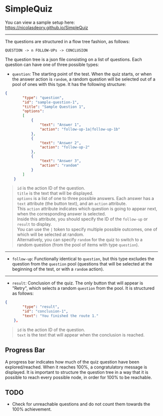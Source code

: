 # SimpleQuiz

You can view a sample setup here: https://nicolasdeory.github.io/SimpleQuiz
  
  
---

The questions are structured in a flow tree fashion, as follows:

`QUESTION -> n FOLLOW-UPs -> CONCLUSION`

The question tree is a json file consisting on a list of questions. Each question can have one of three possible types:

- `question`: The starting point of the test. When the quiz starts, or when the answer action is `random`, a random question will be selected out of a pool of ones with this type. It has the following structure:
```json
{
        "type": "question",
        "id": "sample-question-1",
        "title": "Sample Question 1",
        "options": 
        [
            { 
                "text": "Answer 1",
                "action": "follow-up-1a|follow-up-1b"
            },
            { 
                "text": "Answer 2",
                "action": "follow-up-2"
            },
            { 
                "text": "Answer 3",
                "action": "random"
            }
        ]
    }
```

>`id` is the action ID of the question.  
>`title` is the text that will be displayed.  
>`options` is a list of one to three possible answers. Each answer has a `text` attribute (the button text), and an `action` attribute.  
>This `action` attribute indicates which question is going to appear next, when the corresponding answer is selected.  
>Inside this attribute, you should specify the ID of the `follow-up` or `result` to display.  
>You can use the `|` token to specify multiple possible outcomes, one of which will be selected at random.  
>Alternatively, you can specify `random` for the quiz to switch to a random question (from the pool of items with type `question`).  


---

- `follow-up`: Functionally identical to `question`, but this type excludes the question from the `question` pool (questions that will be selected at the beginning of the test, or with a `random` action).

---

- `result`: Conclusion of the quiz. The only button that will appear is "Retry", which selects a random `question` from the pool. It is structured as follows:
```json
{
        "type": "result",
        "id": "conclusion-1",
        "text": "You finished the route 1."
    },
```
>`id` is the action ID of the question.  
>`text` is the text that will appear when the conclusion is reached.


## Progress Bar
A progress bar indicates how much of the quiz question have been explored/reached. When it reaches 100%, a congratulatory message is displayed.
It is important to structure the question tree in a way that it is possible to reach every possible node, in order for 100% to be reachable.

## TODO
- Check for unreachable questions and do not count them towards the 100% achievement.
